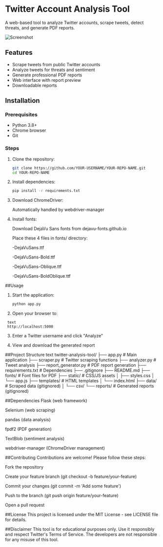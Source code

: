 # Twitter Account Analysis Tool

A web-based tool to analyze Twitter accounts, scrape tweets, detect threats, and generate PDF reports.

![Screenshot](screenshot.png) <!-- Add actual screenshot later -->

## Features
- Scrape tweets from public Twitter accounts
- Analyze tweets for threats and sentiment
- Generate professional PDF reports
- Web interface with report preview
- Downloadable reports

## Installation

### Prerequisites
- Python 3.8+
- Chrome browser
- Git

### Steps
1. Clone the repository:
   ```bash
   git clone https://github.com/YOUR-USERNAME/YOUR-REPO-NAME.git
   cd YOUR-REPO-NAME


2. Install dependencies:

     ```bash
     pip install -r requirements.txt
     ```
3. Download ChromeDriver:

   Automatically handled by webdriver-manager

4. Install fonts:

   Download DejaVu Sans fonts from dejavu-fonts.github.io

   Place these 4 files in fonts/ directory:

   -DejaVuSans.ttf
   
   -DejaVuSans-Bold.ttf
   
   -DejaVuSans-Oblique.ttf
   
   -DejaVuSans-BoldOblique.ttf

##Usage
   1. Start the application:
   
      ```bash
      python app.py
  2.  Open your browser to:
   
     text
     http://localhost:5000
   3. Enter a Twitter username and click "Analyze"
   
   4. View and download the generated report

##Project Structure
   text
   twitter-analysis-tool/
   ├── app.py                # Main application
   ├── scraper.py            # Twitter scraping functions
   ├── analyzer.py           # Tweet analysis
   ├── report_generator.py   # PDF report generation
   ├── requirements.txt      # Dependencies
   ├── .gitignore
   ├── README.md
   ├── fonts/                # Font files for PDF
   ├── static/               # CSS/JS assets
   │   ├── styles.css
   │   └── app.js
   ├── templates/            # HTML templates
   │   └── index.html
   ├── data/                 # Scraped data (gitignored)
   │   └── csv/
   └── reports/              # Generated reports (gitignored)

##Dependencies
Flask (web framework)

Selenium (web scraping)

pandas (data analysis)

fpdf2 (PDF generation)

TextBlob (sentiment analysis)

webdriver-manager (ChromeDriver management)

##Contributing
Contributions are welcome! Please follow these steps:

Fork the repository

Create your feature branch (git checkout -b feature/your-feature)

Commit your changes (git commit -m 'Add some feature')

Push to the branch (git push origin feature/your-feature)

Open a pull request

##License
This project is licensed under the MIT License - see LICENSE file for details.

##Disclaimer
This tool is for educational purposes only. Use it responsibly and respect Twitter's Terms of Service. The developers are not responsible for any misuse of this tool.

